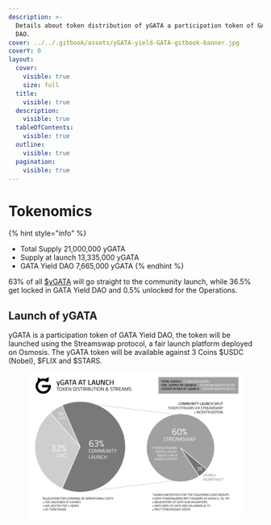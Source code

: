 ```yaml
---
description: >-
  Details about token distribution of yGATA a participation token of GATA Yield
  DAO.
cover: ../../.gitbook/assets/yGATA-yield-GATA-gitbook-banner.jpg
coverY: 0
layout:
  cover:
    visible: true
    size: full
  title:
    visible: true
  description:
    visible: true
  tableOfContents:
    visible: true
  outline:
    visible: true
  pagination:
    visible: true
---
```


# Tokenomics



{% hint style="info" %}
* Total Supply 21,000,000 yGATA
* Supply at launch 13,335,000 yGATA&#x20;
* GATA Yield DAO 7,665,000 yGATA&#x20;
{% endhint %}

63% of all [$yGATA](https://x.com/search?q=%24yGATA\&src=cashtag_click) will go straight to the community launch, while 36.5% get locked in GATA Yield DAO  and 0.5% unlocked for the Operations.&#x20;

## Launch of yGATA

yGATA is a participation token of GATA Yield DAO, the token will be launched using the Streamswap protocol, a fair launch platform deployed on Osmosis. The yGATA token will be available against 3 Coins $USDC (Nobel), $FLIX and $STARS. &#x20;

<figure><img src="../../.gitbook/assets/image (1) (1).png" alt=""><figcaption></figcaption></figure>
